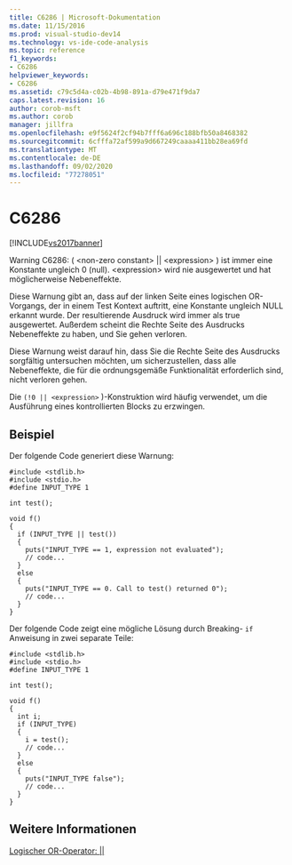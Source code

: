 ```yaml
---
title: C6286 | Microsoft-Dokumentation
ms.date: 11/15/2016
ms.prod: visual-studio-dev14
ms.technology: vs-ide-code-analysis
ms.topic: reference
f1_keywords:
- C6286
helpviewer_keywords:
- C6286
ms.assetid: c79c5d4a-c02b-4b98-891a-d79e471f9da7
caps.latest.revision: 16
author: corob-msft
ms.author: corob
manager: jillfra
ms.openlocfilehash: e9f5624f2cf94b7fff6a696c188bfb50a8468382
ms.sourcegitcommit: 6cfffa72af599a9d667249caaaa411bb28ea69fd
ms.translationtype: MT
ms.contentlocale: de-DE
ms.lasthandoff: 09/02/2020
ms.locfileid: "77278051"
---
```

# <a name="c6286"></a>C6286
[!INCLUDE[vs2017banner](../includes/vs2017banner.md)]

Warning C6286: ( \<non-zero constant> &#124;&#124; \<expression> ) ist immer eine Konstante ungleich 0 (null). \<expression> wird nie ausgewertet und hat möglicherweise Nebeneffekte.  
  
 Diese Warnung gibt an, dass auf der linken Seite eines logischen OR-Vorgangs, der in einem Test Kontext auftritt, eine Konstante ungleich NULL erkannt wurde. Der resultierende Ausdruck wird immer als true ausgewertet. Außerdem scheint die Rechte Seite des Ausdrucks Nebeneffekte zu haben, und Sie gehen verloren.  
  
 Diese Warnung weist darauf hin, dass Sie die Rechte Seite des Ausdrucks sorgfältig untersuchen möchten, um sicherzustellen, dass alle Nebeneffekte, die für die ordnungsgemäße Funktionalität erforderlich sind, nicht verloren gehen.  
  
 Die `(!0 || <expression>` )-Konstruktion wird häufig verwendet, um die Ausführung eines kontrollierten Blocks zu erzwingen.  
  
## <a name="example"></a>Beispiel  
 Der folgende Code generiert diese Warnung:  
  
```  
#include <stdlib.h>  
#include <stdio.h>  
#define INPUT_TYPE 1   
  
int test();  
  
void f()  
{  
  if (INPUT_TYPE || test())   
  {  
    puts("INPUT_TYPE == 1, expression not evaluated");  
    // code...  
  }  
  else  
  {  
    puts("INPUT_TYPE == 0. Call to test() returned 0");  
    // code...  
  }  
}  
```  
  
 Der folgende Code zeigt eine mögliche Lösung durch Breaking- `if` Anweisung in zwei separate Teile:  
  
```  
#include <stdlib.h>  
#include <stdio.h>  
#define INPUT_TYPE 1   
  
int test();  
  
void f()  
{  
  int i;  
  if (INPUT_TYPE)   
  {  
    i = test();  
    // code...  
  }  
  else  
  {  
    puts("INPUT_TYPE false");  
    // code...  
  }  
}  
```  
  
## <a name="see-also"></a>Weitere Informationen  
 [Logischer OR-Operator: &#124;&#124;](https://msdn.microsoft.com/library/31837c99-2655-4bf3-8ded-f13b7a9dc533)
